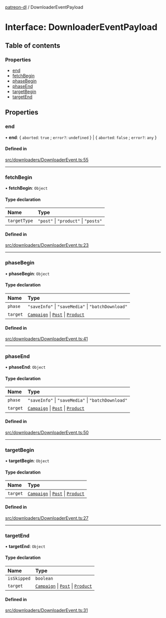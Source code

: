 [patreon-dl](../README.md) / DownloaderEventPayload

# Interface: DownloaderEventPayload

## Table of contents

### Properties

- [end](DownloaderEventPayload.md#end)
- [fetchBegin](DownloaderEventPayload.md#fetchbegin)
- [phaseBegin](DownloaderEventPayload.md#phasebegin)
- [phaseEnd](DownloaderEventPayload.md#phaseend)
- [targetBegin](DownloaderEventPayload.md#targetbegin)
- [targetEnd](DownloaderEventPayload.md#targetend)

## Properties

### end

• **end**: \{ `aborted`: ``true`` ; `error?`: `undefined`  } \| \{ `aborted`: ``false`` ; `error?`: `any`  }

#### Defined in

[src/downloaders/DownloaderEvent.ts:55](https://github.com/patrickkfkan/patreon-dl/blob/e9fb122/src/downloaders/DownloaderEvent.ts#L55)

___

### fetchBegin

• **fetchBegin**: `Object`

#### Type declaration

| Name | Type |
| :------ | :------ |
| `targetType` | ``"post"`` \| ``"product"`` \| ``"posts"`` |

#### Defined in

[src/downloaders/DownloaderEvent.ts:23](https://github.com/patrickkfkan/patreon-dl/blob/e9fb122/src/downloaders/DownloaderEvent.ts#L23)

___

### phaseBegin

• **phaseBegin**: `Object`

#### Type declaration

| Name | Type |
| :------ | :------ |
| `phase` | ``"saveInfo"`` \| ``"saveMedia"`` \| ``"batchDownload"`` |
| `target` | [`Campaign`](Campaign.md) \| [`Post`](Post.md) \| [`Product`](Product.md) |

#### Defined in

[src/downloaders/DownloaderEvent.ts:41](https://github.com/patrickkfkan/patreon-dl/blob/e9fb122/src/downloaders/DownloaderEvent.ts#L41)

___

### phaseEnd

• **phaseEnd**: `Object`

#### Type declaration

| Name | Type |
| :------ | :------ |
| `phase` | ``"saveInfo"`` \| ``"saveMedia"`` \| ``"batchDownload"`` |
| `target` | [`Campaign`](Campaign.md) \| [`Post`](Post.md) \| [`Product`](Product.md) |

#### Defined in

[src/downloaders/DownloaderEvent.ts:50](https://github.com/patrickkfkan/patreon-dl/blob/e9fb122/src/downloaders/DownloaderEvent.ts#L50)

___

### targetBegin

• **targetBegin**: `Object`

#### Type declaration

| Name | Type |
| :------ | :------ |
| `target` | [`Campaign`](Campaign.md) \| [`Post`](Post.md) \| [`Product`](Product.md) |

#### Defined in

[src/downloaders/DownloaderEvent.ts:27](https://github.com/patrickkfkan/patreon-dl/blob/e9fb122/src/downloaders/DownloaderEvent.ts#L27)

___

### targetEnd

• **targetEnd**: `Object`

#### Type declaration

| Name | Type |
| :------ | :------ |
| `isSkipped` | `boolean` |
| `target` | [`Campaign`](Campaign.md) \| [`Post`](Post.md) \| [`Product`](Product.md) |

#### Defined in

[src/downloaders/DownloaderEvent.ts:31](https://github.com/patrickkfkan/patreon-dl/blob/e9fb122/src/downloaders/DownloaderEvent.ts#L31)
